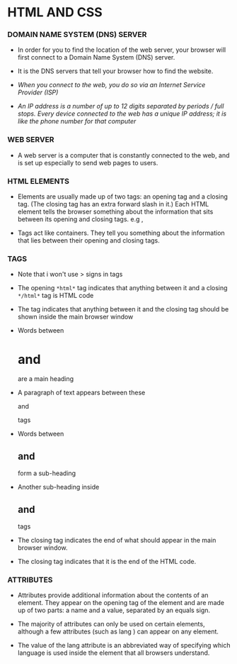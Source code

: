 # HTML AND CSS 


### DOMAIN NAME SYSTEM (DNS) SERVER

- In order for you to find the location of the web server, your browser will first connect to a Domain Name System (DNS) server.

- It is the DNS servers that tell your browser how to find the website.

- *When you connect to the web, you do so via an Internet Service Provider (ISP)*

- *An IP address is a number of up to 12 digits separated by periods / full stops. Every device connected to the web has a unique IP address; it is like the phone number for
  that computer*

### WEB SERVER 

- A web server is a computer that is constantly connected to the web, and is set up especially to send web pages to users.


### HTML ELEMENTS

- Elements are usually made up of two tags: an opening tag and a closing tag. (The closing tag has an extra forward slash in it.) Each HTML element tells the browser something
  about the information that sits between its opening and closing tags. e.g </h>, <p>

- Tags act like containers. They tell you something about the information that lies between their opening and closing tags.

### TAGS

- Note that i won't use > signs in tags 

- The opening `*html*` tag indicates that anything between it and a closing `*/html*` tag is HTML code

- The <body> tag indicates that anything between it and the closing </body> tag should be shown inside the main browser window

- Words between <h1> and </h1> are a main heading

- A paragraph of text appears between these <p> and </p> tags

- Words between <h2> and </h2> form a sub-heading

- Another sub-heading inside <h2> and </h2> tags

- The closing </body> tag indicates the end of what should appear in the main browser window.

- The closing </html> tag indicates that it is the end of the HTML code.


### ATTRIBUTES

- Attributes provide additional information about the contents of an element. They appear on the opening tag of the element and are made up of two parts: a name and a value,
  separated by an equals sign.

- The majority of attributes can only be used on certain elements, although a few attributes (such as lang ) can appear on any element.

- The value of the lang attribute is an abbreviated way of specifying which language is used inside the element that all browsers understand.
